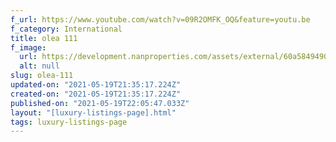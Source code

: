 ```yaml
---
f_url: https://www.youtube.com/watch?v=09R2OMFK_OQ&feature=youtu.be
f_category: International
title: olea 111
f_image:
  url: https://development.nanproperties.com/assets/external/60a5849490dcf16c224738e3_04.jpeg
  alt: null
slug: olea-111
updated-on: "2021-05-19T21:35:17.224Z"
created-on: "2021-05-19T21:35:17.224Z"
published-on: "2021-05-19T22:05:47.033Z"
layout: "[luxury-listings-page].html"
tags: luxury-listings-page
---
```

